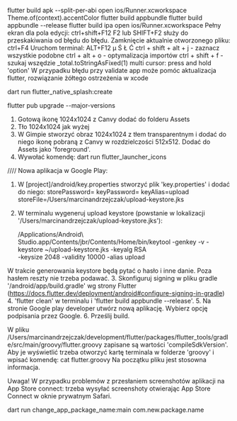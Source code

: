 flutter build apk --split-per-abi
open ios/Runner.xcworkspace
Theme.of(context).accentColor
flutter build appbundle
flutter build appbundle --release
flutter build ipa
open ios/Runner.xcworkspace
Pełny ekran dla pola edycji: ctrl+shift+F12
F2 lub SHIFT+F2 służy do przeskakiwania od błędu do błędu.
Zamknięcie aktualnie otworzonego pliku: ctrl+F4
Uruchom terminal: ALT+F12
µ Ś  Ł Ć
ctrl + shift + alt + j - zaznacz wszystkie podobne
ctrl + alt + o - optymalizacja importów
ctrl + shift + f - szukaj wszędzie
_total.toStringAsFixed(1)
multi cursor: press and hold 'option'
W przypadku błędu przy validate app może pomóc aktualizacja flutter,
rozwiązanie żółtego ostrzeżenia w  xcode

dart run flutter_native_splash:create

flutter pub upgrade --major-versions 

1. Gotową ikonę 1024x1024 z Canvy dodać do folderu Assets
2. Tło 1024x1024 jak wyżej
3. W Gimpie stworzyć obraz 1024x1024 z tłem transparentnym i dodać do niego ikonę pobraną z 
   Canvy w rozdzielczości 512x512. Dodać do Assets jako 'foreground'.
4. Wywołać komendę:
dart run flutter_launcher_icons

////
Nowa aplikacja w Google Play: 
1. W [project]/android/key.properties stworzyć plik 'key.properties' i dodać do niego:
   storePassword=<password>
   keyPassword=<password>
   keyAlias=upload
   storeFile=/Users/marcinandrzejczak/upload-keystore.jks
2. W terminalu wygeneruj upload keystore (powstanie w lokalizacji 
   '/Users/marcinandrzejczak/upload-keystore.jks'):

   /Applications/Android\ Studio.app/Contents/jbr/Contents/Home/bin/keytool -genkey -v -keystore ~/upload-keystore.jks -keyalg RSA \
   -keysize 2048 -validity 10000 -alias upload

W trakcie generowania keystore będą pytać o hasło i inne danie. Poza hasłem reszty nie trzeba 
podawać.
3. Skonfiguruj signing w pliku gradle '<project>/android/app/build.gradle' wg strony Flutter  
   (https://docs.flutter.dev/deployment/android#configure-signing-in-gradle)
4. 'flutter clean' w terminalu i 'flutter build appbundle --release'.
5. Na stronie Google play developer utwórz nową aplikację. Wybierz opcję podpisania przez Google.
6. Prześlij build.

W pliku /Users/marcinandrzejczak/development/flutter/packages/flutter_tools/gradle/src/main/groovy/flutter.groovy
zapisane są wartości 'compileSdkVersion'. Aby je wyświetlić trzeba otworzyć kartę terminala w 
folderze 'groovy' i wpisać komendę:
cat flutter.groovy
Na początku pliku jest stosowna informacja.

Uwaga! W przypadku problemów z przesłaniem screenshotów aplikacji na App Store connect: trzeba 
wysyłać screenshoty otwierając App Store Connect w oknie prywatnym Safari.

dart run change_app_package_name:main com.new.package.name